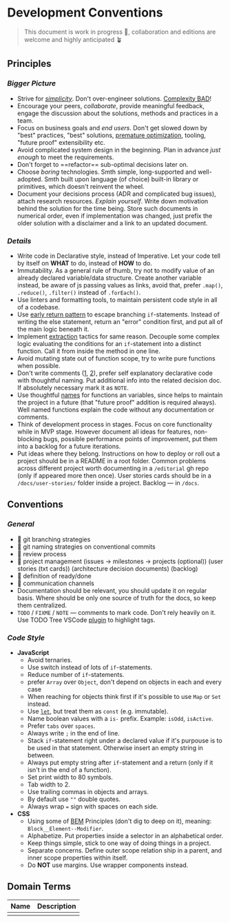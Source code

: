 
# Development Conventions

> This document is work in progress 🚧, collaboration and editions are welcome and highly anticipated 🪴

## Principles

### _Bigger Picture_

- Strive for [_simplicity_](https://ahastack.dev/concepts/simplicity/). Don't over-engineer solutions. [Complexity BAD](https://grugbrain.dev/)!
- Encourage your peers, _collaborate_, provide meaningful feedback, engage the discussion about the solutions, methods and practices in a team. 
- Focus on business goals and _end users_. Don't get slowed down by "best" practices, "best" solutions, [premature optimization](https://www.youtube.com/watch?v=tKbV6BpH-C8), tooling, "future proof" extensibility etc. 
- Avoid complicated system design in the beginning. Plan in advance _just enough_ to meet the requirements.
- Don't forget to ==refactor== sub-optimal decisions later on.
- Choose _boring_ technologies. Smth simple, long-supported and well-adopted. Smth built upon language (of choice) built-in library or primitives, which doesn't reinvent the wheel.
- Document your decisions process (ADR and complicated bug issues), attach research resources. _Explain yourself_. Write down motivation behind the solution for the time being. Store such documents in numerical order, even if implementation was changed, just prefix the older solution with a disclaimer and a link to an updated document.

### _Details_

- Write code in Declarative style, instead of Imperative. Let your code tell by itself on **WHAT** to do, instead of **HOW** to do.
- Immutability. As a general rule of thumb, try not to modify value of an already declared variable/data structure. Create another variable instead, be aware of js passing values as links, avoid that, prefer `.map()`, `.reduce()`, `.filter()` instead of `.forEach()`.
- Use linters and formatting tools, to maintain persistent code style in all of a codebase.
- Use [early return pattern](https://www.youtube.com/watch?v=CFRhGnuXG-4) to escape branching `if`-statements. Instead of writing the else statement, return an "error" condition first, and put all of the main logic beneath it.
- Implement [extraction](https://www.youtube.com/watch?v=CFRhGnuXG-4) tactics for same reason. Decouple some complex logic evaluating the conditions for an `if`-statement into a distinct function. Call it from inside the method in one line.
- Avoid mutating state out of function scope, try to write pure functions when possible.
- Don't write comments ([1](https://bran.name/the-truth-about-comments.html), [2](https://www.youtube.com/watch?v=Bf7vDBBOBUA)), prefer self explanatory declarative code with thoughtful naming. Put additional info into the related decision doc. If absolutely necessary mark it as `NOTE`.
- Use thoughtful [names](https://www.youtube.com/watch?v=-J3wNP6u5YU) for functions an variables, since helps to maintain the project in a future (that "future proof" addition is required always). Well named functions explain the code without any documentation or comments. 
- Think of development process in stages. Focus on core functionality while in MVP stage. However document all ideas for features, non-blocking bugs, possible performance points of improvement, put them into a backlog for a future iterations.
- Put ideas where they belong. Instructions on how to deploy or roll out a project should be in a README in a root folder. Common problems across different project worth documenting in a `/editorial` gh repo (only if appeared more then once). User stories cards should be in a `/docs/user-stories/` folder inside a project. Backlog — in `/docs`.

## Conventions

### _General_

- 🚧 git branching strategies
- 🚧 git naming strategies on conventional commits
- 🚧 review process
- 🚧 project management (issues -> milestones -> projects (optional)) (user stories (txt cards)) (architecture decision documents) (backlog)
- 🚧 definition of ready/done
- 🚧 communication channels
- Documentation should be relevant, you should update it on regular basis. Where should be only one source of truth for the docs, so keep them centralized.
- `TODO` / `FIXME` / `NOTE` — comments to mark code. Don't rely heavily on it. Use TODO Tree VSCode [plugin](https://marketplace.visualstudio.com/items?itemName=Gruntfuggly.todo-tree) to highlight tags.

### _Code Style_

- **JavaScript**
	- Avoid ternaries.
	- Use switch instead of lots of `if`-statements.
	- Reduce number of `if`-statements.
	- prefer `Array` over `Object`, don't depend on objects in each and every case
	- When reaching for objects think first if it's possible to use `Map` or `Set` instead.
	- Use [`let`](https://overreacted.io/on-let-vs-const/), but treat them as `const` (e.g. immutable).
	- Name boolean values with a `is-` prefix. Example: `isOdd`, `isActive`.
	- Prefer `tabs` over `spaces`.
	- Always write `;` in the end of line.
	- Stack `if`-statement right under a declared value if it's purpouse is to be used in that statement. Otherwise insert an empty string in between.
	- Always put empty string after `if`-statement and a return (only if it isn't in the end of a function).
	- Set print width to 80 symbols.
	- Tab width to 2.
	- Use trailing commas in objects and arrays.
	- By default use `""` double quotes.
	- Always wrap ` = ` sign with spaces on each side.
- **CSS**
	- Using some of [BEM](https://en.bem.info/) Principles (don't dig to deep on it), meaning: `Block__Element--Modifier`.
	- Alphabetize. Put properties inside a selector in an alphabetical order.
	- Keep things simple, stick to one way of doing things in a project.
	- Separate concerns. Define outer scope relation ship in a parent, and inner scope properties within itself.
	- Do **NOT** use margins. Use wrapper components instead.

## Domain Terms

| **Name** | **Description** |
| --- | --- |
|  |  |
 
